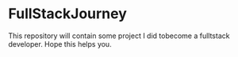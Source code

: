 # FullStackJourney
This repository will contain some project I did tobecome a fulltstack developer. Hope this helps you.
